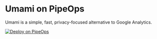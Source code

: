 # Umami on PipeOps

Umami is a simple, fast, privacy-focused alternative to Google Analytics.

[![Deploy on PipeOps](https://pub-a1fbf367a4cd458487cfa3f29154ac93.r2.dev/Default.png)](#)
